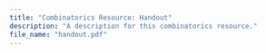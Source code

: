```yaml
---
title: "Combinatorics Resource: Handout"
description: "A description for this combinatorics resource."
file_name: "handout.pdf"
---
```

